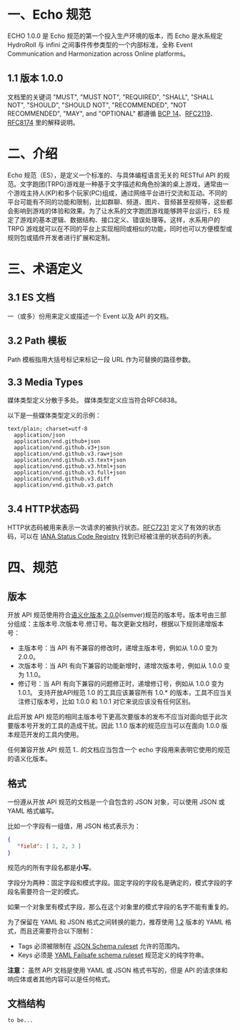 # 一、Echo 规范

ECHO 1.0.0 是 Echo 规范的第一个投入生产环境的版本，而 Echo 是水系规定 HydroRoll 与 infini 之间事件传参类型的一个内部标准，全称 Event Communication and Harmonization across Online platforms。

## 1.1 版本 1.0.0

文档里的关键词 "MUST", "MUST NOT", "REQUIRED", "SHALL", "SHALL NOT", "SHOULD", "SHOULD NOT", "RECOMMENDED", "NOT RECOMMENDED", "MAY", and "OPTIONAL" 都遵循 [BCP 14]、[RFC2119]、[RFC8174] 里的解释说明。

[BCP 14]: https://www.rfc-editor.org/info/bcp14
[RFC2119]: https://datatracker.ietf.org/doc/html/rfc2119
[RFC8174]: https://datatracker.ietf.org/doc/html/rfc8174


# 二、介绍

Echo 规范（ES），是定义一个标准的、与具体编程语言无关的 RESTful API 的规范。文字跑团(TRPG)游戏是一种基于文字描述和角色扮演的桌上游戏，通常由一个游戏主持人(KP)和多个玩家(PC)组成，通过网络平台进行交流和互动。不同的平台可能有不同的功能和限制，比如群聊、频道、图片、音频甚至视频等，这些都会影响到游戏的体验和效果。为了让水系的文字跑团游戏能够跨平台运行，ES 规定了游戏的基本逻辑、数据结构、接口定义、错误处理等。这样，水系用户的 TRPG 游戏就可以在不同的平台上实现相同或相似的功能，同时也可以方便模型或规则包或插件开发者进行扩展和定制。


# 三、术语定义

## 3.1 ES 文档

一（或多）份用来定义或描述一个 Event 以及 API 的文档。

## 3.2 Path 模板

Path 模板指用大括号标记来标记一段 URL 作为可替换的路径参数。

## 3.3 Media Types

媒体类型定义分散于多处。 媒体类型定义应当符合RFC6838。

以下是一些媒体类型定义的示例：

```
text/plain; charset=utf-8
  application/json
  application/vnd.github+json
  application/vnd.github.v3+json
  application/vnd.github.v3.raw+json
  application/vnd.github.v3.text+json
  application/vnd.github.v3.html+json
  application/vnd.github.v3.full+json
  application/vnd.github.v3.diff
  application/vnd.github.v3.patch
```

## 3.4 HTTP状态码

HTTP状态码被用来表示一次请求的被执行状态。[RFC7231] 定义了有效的状态码，可以在 [IANA Status Code Registry] 找到已经被注册的状态码的列表。

[RFC7231]: http://tools.ietf.org/html/rfc7231#section-6
[IANA Status Code Registry]: http://www.iana.org/assignments/http-status-codes/http-status-codes.xhtml


# 四、规范

## 版本

开放 API 规范使用符合[语义化版本 2.0.0](http://semver.org/spec/v2.0.0.html)(semver)规范的版本号。版本号由三部分组成：主版本号.次版本号.修订号。每次更新文档时，根据以下规则递增版本号：
* 主版本号：当 API 有不兼容的修改时，递增主版本号，例如从 1.0.0 变为 2.0.0。
* 次版本号：当 API 有向下兼容的功能新增时，递增次版本号，例如从 1.0.0 变为 1.1.0。
* 修订号：当 API 有向下兼容的问题修正时，递增修订号，例如从 1.0.0 变为 1.0.1。
支持开放API规范 1.0 的工具应该兼容所有 1.0.* 的版本，工具不应当关注修订版本号，比如 1.0.0 和 1.0.1 对它来说应该没有任何区别。

此后开放 API 规范的相同主版本号下更高次要版本的发布不应当对面向低于此次要版本号开发的工具的造成干扰。因此 1.1.0 版本的规范应当可以在面向 1.0.0 版本规范开发的工具内使用。

任何兼容开放 API 规范 1.*.* 的文档应当包含一个 echo 字段用来表明它使用的规范的语义化版本。


## 格式

一份遵从开放 API 规范的文档是一个自包含的 JSON 对象，可以使用 JSON 或 YAML 格式编写。

比如一个字段有一组值，用 JSON 格式表示为：

```json
{
   "field": [ 1, 2, 3 ]
}
```

规范内的所有字段名都是**小写**。

字段分为两种：固定字段和模式字段。固定字段的字段名是确定的，模式字段的字段名需要符合一定的模式。

如果一个对象里有模式字段，那么在这个对象里的模式字段的名字不能有重复的。

为了保留在 YAML 和 JSON 格式之间转换的能力，推荐使用 [1.2](http://www.yaml.org/spec/1.2/spec.html) 版本的 YAML 格式，而且还需要符合以下限制：
* Tags 必须被限制在 [JSON Schema ruleset](http://www.yaml.org/spec/1.2/spec.html#id2803231) 允许的范围内。
* Keys 必须是 [YAML Failsafe schema ruleset](http://yaml.org/spec/1.2/spec.html#id2802346) 规范定义的纯字符串。

**注意：** 虽然 API 文档是使用 YAML 或 JSON 格式书写的，但是 API 的请求体和响应体或者其他内容可以是任何格式。


## 文档结构

```
to be...
```
